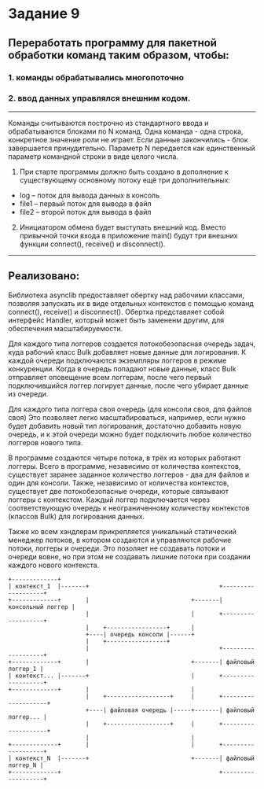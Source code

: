 # Задание 9
## Переработать программу для пакетной обработки команд таким образом, чтобы:
### 1. команды обрабатывались многопоточно
### 2. ввод данных управлялся внешним кодом.

---

Команды считываются построчно из стандартного ввода и обрабатываются блоками по N команд.
Одна команда - одна строка, конкретное значение роли не играет. Если данные закончились - блок завершается принудительно. Параметр N передается как единственный параметр командной строки в виде целого числа.

1. При старте программы должно быть создано в дополнение к существующему основному потоку
ещё три дополнительных:
- log – поток для вывода данных в консоль
- file1 – первый поток для вывода в файл
- file2 – второй поток для вывода в файл

2. Инициатором обмена будет выступать внешний код. Вместо привычной точки входа в приложение
main() будут три внешних функции connect(), receive() и disconnect().

---

## Реализовано:

Библиотека asynclib предоставляет обертку над рабочими классами, позволяя запускать их в виде отдельных контекстов с помощью команд connect(), receive() и disconnect().
Обертка представляет собой интерфейс Handler, который может быть замененм другим, для обеспечения масштабируемости.

Для каждого типа логгеров создается потокобезопасная очередь задач, куда рабочий класс Bulk добавляет новые данные для логирования. 
К каждой очереди подключаются экземпляры логгеров в режиме конкуренции. 
Когда в очередь попадают новые данные, класс Bulk отправляет оповещение всем логгерам, после чего первый подключившийся логгер логирует данные, после чего убирает данные из очереди.

Для каждого типа логгера своя очередь (для консоли своя, для файлов своя) Это позволяет легко масштабироваться, например, если нужно будет добавить новый тип логирования, достаточно добавить новую очередь, и к этой очереди можно будет подключить любое количество логгеров нового типа.

В программе создаются четыре потока, в трёх из которых работают логгеры. 
Всего в программе, независимо от количества контекстов, существует заранее заданное количество логгеров - два для файлов и один для консоли.
Также, независимо от количества контекстов, существует две потокобезопасные очереди, которые связывают логгеры с контекстом.
Каждый логгер подключается через соответствующую очередь к неограниченному количеству контекстов (классов Bulk) для логирования данных. 

Также ко всем хэндлерам прикрепляется уникальный статический менеджер потоков, в котором создаются и управляются рабочие потоки, логгеры и очереди.
Это позоляет не создавать потоки и очереди вовне, но при этом не создавать лишние потоки при создании каждого нового контекста.

```
+-------------+
| контекст_1  |-------+                                     +-------------------+
+-------------+       |                             +-------| консольный логгер |
                      |                             |       +-------------------+
                      |    +-----------------+      |
                      +----| очередь консоли |------+
                      |    +-----------------+       
                      |                                     +-------------------+
+-------------+       |                             +-------| файловый логгер_1 |
| контекст... |-------+                             |       +-------------------+
+-------------+       |                             |
                      |    +------------------+     |       +--------------------+
                      +----| файловая очередь |-----+-------| файловый логгер... |
                      |    +------------------+     |       +--------------------+
                      |                             |
+-------------+       |                             |       +-------------------+
| контекст_N  |-------+                             +-------| файловый логгер_N |
+-------------+                                             +-------------------+

```                                                
                                                    